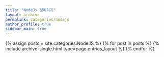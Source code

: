 ```yaml
---
title: "NodeJs 정리하기"
layout: archive
permalink: categories/nodejs
author_profile: true
sidebar_main: true
---
```


{% assign posts = site.categories.NodeJS %}
{% for post in posts %} {% include archive-single.html type=page.entries_layout %} {% endfor %}
